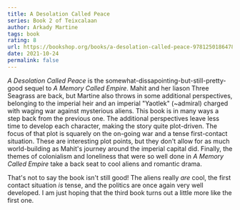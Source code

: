 ```yaml
---
title: A Desolation Called Peace
series: Book 2 of Teixcalaan
author: Arkady Martine
tags: book
rating: 8
url: https://bookshop.org/books/a-desolation-called-peace-9781250186478/9781250186478
date: 2021-10-24
permalink: false
---
```


_A Desolation Called Peace_ is the somewhat-dissapointing-but-still-pretty-good sequel to _A Memory Called Empire_. Mahit and her liason Three Seagrass are back, but Martine also throws in some additional perspectives, belonging to the imperial heir and an imperial "Yaotlek" (~admiral) charged with waging war against mysterious aliens. This book is in many ways a step back from the previous one. The additional perspectives leave less time to develop each character, making the story quite plot-driven. The focus of that plot is squarely on the on-going war and a tense first-contact situation. These are interesting plot points, but they don't allow for as much world-building as Mahit's journey around the imperial capital did. Finally, the themes of colonialism and loneliness that were so well done in _A Memory Called Empire_ take a back seat to cool aliens and romantic drama. 

That's not to say the book isn't still good! The aliens really _are_ cool, the first contact situation _is_ tense, and the politics are once again very well developed. I am just hoping that the third book turns out a little more like the first one.